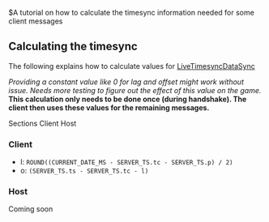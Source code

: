 $A tutorial on how to calculate the timesync information needed for some client messages
## Calculating the timesync
The following explains how to calculate values for <a href="/enum/LiveTimesyncDataSync">LiveTimesyncDataSync</a>

*Providing a constant value like 0 for lag and offset might work without issue. Needs more testing to figure out the effect of this value on the game.*
**This calculation only needs to be done once (during handshake). The client then uses these values for the remaining messages.**

<div class="navigation">
  <div>
    <span>Sections</span>
    <a link="?scrollTo=client" class="nav">Client</a>
    <a link="?scrollTo=host" class="nav">Host</a>
  </div>
</div>

<a link="?scrollTo=client" class="nam"></a>
### Client
- l: `ROUND((CURRENT_DATE_MS - SERVER_TS.tc - SERVER_TS.p) / 2)`
- o: `(SERVER_TS.ts - SERVER_TS.tc - l)`

<a link="?scrollTo=host" class="nam"></a>
### Host
Coming soon
